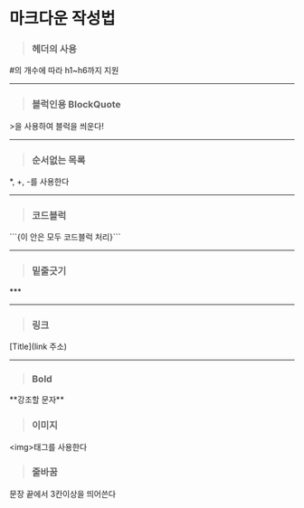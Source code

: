# 마크다운 작성법

>### 헤더의 사용

\#의 개수에 따라 h1~h6까지 지원 

***
>### 블럭인용 BlockQuote

\>을 사용하여 블럭을 씌운다! 
***
>### 순서없는 목록 
*, +, -를 사용한다 
***
>### 코드블럭
\```{이 안은 모두 코드블럭 처리}\```
***
>### 밑줄긋기
\*** 
***
>### 링크
[Title]\(link 주소)
***
>### Bold
\*\*강조할 문자**
>### 이미지
\<img>태그를 사용한다
>### 줄바꿈
문장 끝에서 3칸이상을 띄어쓴다